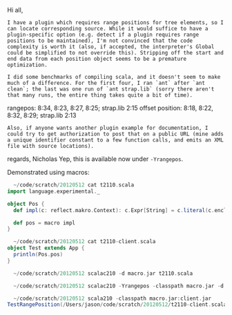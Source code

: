 Hi all,

    I have a plugin which requires range positions for tree elements, so I can locate corresponding source. While it would suffice to have a plugin-specific option (e.g. detect if a plugin requires range positions to be maintained), I'm not convinced that the code complexity is worth it (also, if accepted, the interpreter's Global could be simplified to not override this). Stripping off the start and end data from each position object seems to be a premature optimization.

    I did some benchmarks of compiling scala, and it doesn't seem to make much of a difference. For the first four, I ran `ant` after `ant clean`; the last was one run of `ant strap.lib` (sorry there aren't that many runs, the entire thing takes quite a bit of time).

rangepos: 8:34, 8:23, 8:27, 8:25; strap.lib 2:15
offset position: 8:18, 8:22, 8:32, 8:29; strap.lib 2:13

    Also, if anyone wants another plugin example for documentation, I could try to get authorization to post that on a public URL (mine adds a unique identifier constant to a few function calls, and emits an XML file with source locations).

regards,
Nicholas
Yep, this is available now under `-Yrangepos`.

Demonstrated using macros:

```scala
  ~/code/scratch/20120512 cat t2110.scala 
import language.experimental._

object Pos {
  def impl(c: reflect.makro.Context): c.Expr[String] = c.literal(c.enclosingPosition.toString)

  def pos = macro impl
}

  ~/code/scratch/20120512 cat t2110-client.scala 
object Test extends App {
  println(Pos.pos)
}

  ~/code/scratch/20120512 scalac210 -d macro.jar t2110.scala 

  ~/code/scratch/20120512 scalac210 -Yrangepos -classpath macro.jar -d client.jar t2110-client.scala 

  ~/code/scratch/20120512 scala210 -classpath macro.jar:client.jar 
TestRangePosition(/Users/jason/code/scratch/20120512/t2110-client.scala, 35, 39, 42)
```
